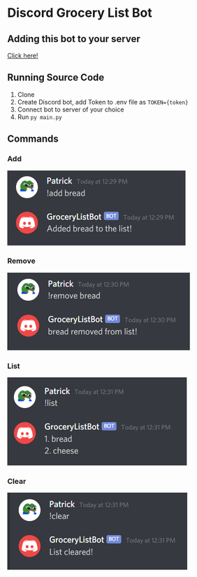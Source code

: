 # Discord Grocery List Bot

## Adding this bot to your server
[Click here!](https://discord.com/api/oauth2/authorize?client_id=846062862685175838&permissions=2148005952&scope=bot)
## Running Source Code
1. Clone
2. Create Discord bot, add Token to .env file as ```TOKEN={token}```
3. Connect bot to server of your choice
4. Run ```py main.py```

## Commands
### Add
![](img/add.png)

### Remove
![](img/remove.png)

### List
![](img/list.png)

### Clear
![](img/clear.png)

